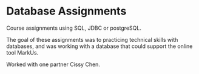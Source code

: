 # Database Assignments
Course assignments using SQL, JDBC or postgreSQL.

The goal of these assignments was to practicing technical skills with databases, and was working with a database that could support the online tool MarkUs.

Worked with one partner Cissy Chen.
